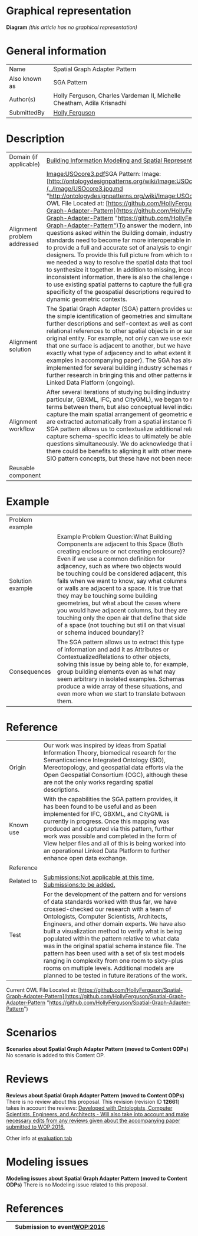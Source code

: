 #  Graphical representation


__Diagram__
_(this article has no graphical representation)_



#  General information




|  |  |
| --- | --- |
|  Name |  Spatial Graph Adapter Pattern |
|  Also known as |  SGA Pattern |
|  Author(s) |  Holly Ferguson, Charles Vardeman II, Michelle Cheatham, Adila Krisnadhi |
|  SubmittedBy | [Holly Ferguson](http://ontologydesignpatterns.org/wiki/index.php?title=User:Holly_Ferguson&action=edit&redlink=1 "User:Holly Ferguson (not yet written)") |


  




#  Description




|  |  |
| --- | --- |
|  Domain (if applicable) | [Building Information Modeling and Spatial Representations](http://ontologydesignpatterns.org/wiki/index.php?title=Building_Information_Modeling_and_Spatial_Representations&action=edit&redlink=1 "Building Information Modeling and Spatial Representations (not yet written)") |
|  Alignment problem addressed | [Image:USOcore3.pdf](../Image/USOcore3.pdf.md "Image:USOcore3.pdf")SGA Pattern: Image: [http://ontologydesignpatterns.org/wiki/Image:USOcore3.jpg](../Image/USOcore3.jpg.md "http://ontologydesignpatterns.org/wiki/Image:USOcore3.jpg")Current OWL File Located at: [https://github.com/HollyFerguson/Spatial-Graph-Adapter-Pattern](https://github.com/HollyFerguson/Spatial-Graph-Adapter-Pattern "https://github.com/HollyFerguson/Spatial-Graph-Adapter-Pattern")To answer the modern, interdisciplinary questions asked within the Building domain, industry tools and data standards need to become far more interoperable in order to be able to provide a full and accurate set of analysis to engineers and designers. To provide this full picture from which to make decisions, we needed a way to resolve the spatial data that tools provide in order to synthesize it together. In addition to missing, incorrect, and inconsistent information, there is also the challenge of not being able to use existing spatial patterns to capture the full granularity or specificity of the geospatial descriptions required to capture full and dynamic geometric contexts. |
|  Alignment solution |  The Spatial Graph Adapter (SGA) pattern provides us a way to extend the simple identification of geometries and simultaneously assign further descriptions and self-context as well as contextual and relational references to other spatial objects in or surrounding the original entity. For example, not only can we use existing notions say that one surface is adjacent to another, but we have a way to say exactly what type of adjacency and to what extent it is adjacent (more examples in accompanying paper). The SGA has also been implemented for several building industry schemas model sets our further research in bringing this and other patterns into full use in a Linked Data Platform (ongoing). |
|  Alignment workflow |  After several iterations of studying building industry data standards (in particular, GBXML, IFC, and CityGML), we began to map not only terms between them, but also conceptual level indicators. First we capture the main spatial arrangement of geometric elements which are extracted automatically from a spatial instance file. Secondly, the SGA pattern allows us to contextualize additional relationships to capture schema-specific ideas to ultimately be able to ask all the data questions simultaneously. We do acknowledge that in several cases there could be benefits to aligning it with other mereotopological or SIO pattern concepts, but these have not been necessary thus far. |
|  Reusable component |  |


  




#  Example




|  |  |
| --- | --- |
|  Problem example |  |
|  Solution example |  Example Problem Question:What Building Components are adjacent to this Space (Both creating enclosure or not creating enclosure)?Even if we use a common definition for adjacency, such as where two objects would be touching could be considered adjacent, this fails when we want to know, say what columns or walls are adjacent to a space. It is true that they may be touching some building geometries, but what about the cases where you would have adjacent columns, but they are touching only the open air that define that side of a space (not touching but still on that visual or schema induced boundary)? |
|  Consequences |  The SGA pattern allows us to extract this type of information and add it as Attributes or ContextualizedRelations to other objects, solving this issue by being able to, for example, group building elements even as what may seem arbitrary in isolated examples. Schemas produce a wide array of these situations, and even more when we start to translate between them. |


  




#  Reference




|  |  |
| --- | --- |
|  Origin |  Our work was inspired by ideas from Spatial Information Theory, biomedical research for the Semanticscience Integrated Ontology (SIO), Mereotopology, and geospatial data efforts via the Open Geospatial Consortium (OGC), although these are not the only works regarding spatial descriptions. |
|  Known use |  With the capabilities the SGA pattern provides, it has been found to be useful and as been implemented for IFC, GBXML, and CityGML is currently in progress. Once this mapping was produced and captured via this pattern, further work was possible and completed in the form of View helper files and all of this is being worked into an operational Linked Data Platform to further enhance open data exchange. |
|  Reference |  |
|  Related to | [Submissions:Not applicable at this time](http://ontologydesignpatterns.org/wiki/index.php?title=Submissions:Not_applicable_at_this_time&action=edit&redlink=1 "Submissions:Not applicable at this time (not yet written)"), [Submissions:to be added.](http://ontologydesignpatterns.org/wiki/index.php?title=Submissions:To_be_added.&action=edit&redlink=1 "Submissions:To be added. (not yet written)") |
|  Test |  For the development of the pattern and for versions of data standards worked with thus far, we have crossed-checked our research with a team of Ontologists, Computer Scientists, Architects, Engineers, and other domain experts. We have also built a visualization method to verify what is being populated within the pattern relative to what data was in the original spatial schema instance file. The pattern has been used with a set of six test models ranging in complexity from one room to sixty-plus rooms on multiple levels. Additional models are planned to be tested in future iterations of the work. |


  
 
Current OWL File Located at: [https://github.com/HollyFerguson/Spatial-Graph-Adapter-Pattern](https://github.com/HollyFerguson/Spatial-Graph-Adapter-Pattern "https://github.com/HollyFerguson/Spatial-Graph-Adapter-Pattern")



#  Scenarios



__Scenarios about Spatial Graph Adapter Pattern (moved to Content ODPs)__
No scenario is added to this Content OP.




#  Reviews



__Reviews about Spatial Graph Adapter Pattern (moved to Content ODPs)__
There is no review about this proposal.
This revision (revision ID __12661__) takes in account the reviews: [Developed with Ontologists, Computer Scientists, Engineers, and Architects - Will also take into account and make necessary edits from any reviews given about the accompanying paper submitted to WOP:2016.](http://ontologydesignpatterns.org/wiki/index.php?title=Reviews:Developed_with_Ontologists%2C_Computer_Scientists%2C_Engineers%2C_and_Architects_-_Will_also_take_into_account_and_make_necessary_edits_from_any_reviews_given_about_the_accompanying_paper_submitted_to_WOP:2016.&action=edit&redlink=1 "Reviews:Developed with Ontologists, Computer Scientists, Engineers, and Architects - Will also take into account and make necessary edits from any reviews given about the accompanying paper submitted to WOP:2016. (not yet written)")


Other info at [evaluation tab](http://ontologydesignpatterns.org/wiki/index.php?title=Submissions:Spatial_Graph_Adapter_Pattern_%28moved_to_Content_ODPs%29&action=evaluation "http://ontologydesignpatterns.org/wiki/index.php?title=Submissions:Spatial_Graph_Adapter_Pattern_%28moved_to_Content_ODPs%29&action=evaluation")




  




#  Modeling issues



__Modeling issues about Spatial Graph Adapter Pattern (moved to Content ODPs)__
There is no Modeling issue related to this proposal.




  




#  References


  






|  |  Submission to event[WOP:2016](../WOP/2016.1.md "WOP:2016") |
| --- | --- |